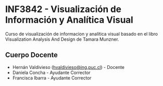 # INF3842 - Visualización de Información y Analítica Visual	

Curso de visualización de informacion y analítica visual basado en el libro Visualization Analysis And Design de Tamara Munzner. 

## Cuerpo Docente

* Hernán Valdivieso (hvaldivieso@ing.puc.cl) - Docente
* Daniela Concha - Ayudante Corrector
* Francisca Ibarra - Ayudante Corrector

